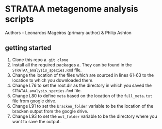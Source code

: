 # STRATAA metagenome analysis scripts

Authors - Leonardos Mageiros (primary author) & Philip Ashton

## getting started

1. Clone this repo
	a. `git clone `
2. Install all the required packages
	a. They can be found in the `STRATAA_analysis_species.Rmd` file.
3. Change the location of the files which are sourced in lines 61-63 to the location to which you downloaded them.
4. Change L76 to set the root.dir as the directory in which you saved the `STRATAA_analysis_species.Rmd` file.
5. Change L80 to define `meta` based on the location of the `full_meta.txt` file from google drive.
6. Change L91 to set the `bracken_folder` variable to be the location of the bracken output from the google drive.
7. Change L93  to set the `out_folder` variable to be the directory where you want to save the output.
